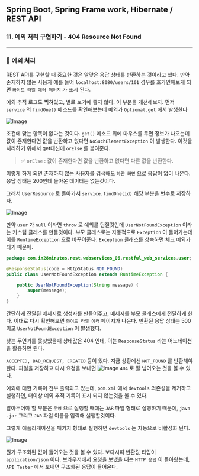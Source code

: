 ## Spring Boot, Spring Frame work, Hibernate / REST API

### 11. 예외 처리 구현하기 - 404 Resource Not Found

---

### 📌 예외 처리

REST API를 구현할 때 중요한 것은 알맞은 응답 상태를 반환하는 것이라고 했다.
만약 존재하지 않는 사용자 예를 들어 `localhost:8080/users/101` 경우를 호가인해보게 되면 `화이트 라벨 에러 페이지` 가 표시 된다.

예외 추적 로그도 찍혀있고, 별로 보기에 좋지 않다. 이 부분을 개선해보자.
먼저 `service` 의 `findOne()` 메소드를 확인해보는데 예외가 `Optional.get` 에서 발생한다

![Image](https://github.com/user-attachments/assets/96b8021d-cbb3-4115-b34a-9b0bdad0ef9c)

조건에 맞는 항목이 없다는 것이다. `get()` 메소드 위에 마우스를 두면 정보가 나오는데 값이 존재한다면 값을 반환하고 없다면 `NoSuchElementException` 이 발생한다.
이것을 처리하기 위해서 get대신에 `orElse` 를 붙여준다.

> ✅ `orElse` : 값이 존재한다면 값을 반환하고 없다면 다른 값을 반환한다.

이렇게 하게 되면 존재하지 않는 사용자를 검색해도 `하얀 화면` 으로 응답이 없이 나온다.
응답 상태는 200인데 돌아온 데이터는 없는것이다.

그래서 `UserResource` 로 돌아가서 `service.findOne(id)` 해당 부분을 변수로 저장하자.

![Image](https://github.com/user-attachments/assets/3e9c0391-806d-496a-9186-8a034056c96e)

만약 `user` 가 `null` 이라면 `throw` 로 예외를 던질것인데 `UserNotFoundException` 이라는 커스텀 클래스를 만들것이다. 부모 클래스로는 자동적으로 `Exception` 이 들어가는데 이를 `RuntimeException` 으로 바꾸어준다.
`Exception` 클래스를 상속하면 체크 예외가 되기 때문에.

```java
package com.in28minutes.rest.webservices_06.restful_web_services.user;

@ResponseStatus(code = HttpStatus.NOT_FOUND)
public class UserNotFoundException extends RuntimeException {

	public UserNotFoundException(String message) {
		super(message);
	}
}
```

간단하게 전달된 메세지로 생성자를 만들어주고, 메세지를 부모 클래스에게 전달하게 한다.
이대로 다시 확인해보면 `화이트 라벨 에러` 페이지가 나온다.
반환된 응답 상태는 500이고 `UserNotFoundException` 이 발생했다.

찾는 무언가를 못찾았을때 상태값은 404 인데, 이는 `ResponseStatus` 라는 어노테이션을 활용하면 된다.

`ACCEPTED, BAD_REQUEST, CREATED` 등이 있다. 지금 상황에선 `NOT_FOUND` 를 반환해야 한다.
파일을 저장하고 다시 요청을 보내면
![Image](https://github.com/user-attachments/assets/cd98051f-7d3a-4b1e-9078-a59c35680f48)
`404` 로 잘 넘어오는 것을 볼 수 있다.

예외에 대한 기록이 전부 출력되고 있는데, `pom.xml` 에서 `devtools` 의존성을 제거하고 실행하면, 더이상 예외 추적 기록이 표시 되지 않는것을 볼 수 있다.

알아두어야 할 부분은 `운영` 으로 실행할 때에는 `JAR` 파일 형태로 실행하기 때문에, `java -jar` 그리고 `JAR` 파일 이름을 입력해 실행할것이다.

그렇게 애플리케이션을 패키지 형태로 실행하면 `devtools` 는 자동으로 비활성화 된다.

![Image](https://github.com/user-attachments/assets/07296b27-41c0-4050-9e12-139ac0e642d1)

뭔가 구조화된 값이 들어오는 것을 볼 수 있다. 보다시피 반환값 타입이 `application/json` 이다.
브라우저에서 요청을 보냈을 때는 `HTTP 응답` 이 돌아왔는데, `API Tester` 에서 보내면 구조화된 응답이 들어온다.
